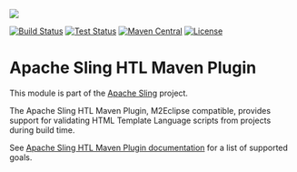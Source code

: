 [<img src="http://sling.apache.org/res/logos/sling.png"/>](http://sling.apache.org)

 [![Build Status](https://builds.apache.org/buildStatus/icon?job=sling-htl-maven-plugin-1.8)](https://builds.apache.org/view/S-Z/view/Sling/job/sling-htl-maven-plugin-1.8) [![Test Status](https://img.shields.io/jenkins/t/https/builds.apache.org/view/S-Z/view/Sling/job/sling-htl-maven-plugin-1.8.svg)](https://builds.apache.org/view/S-Z/view/Sling/job/sling-htl-maven-plugin-1.8/test_results_analyzer/) [![Maven Central](https://maven-badges.herokuapp.com/maven-central/org.apache.sling/htl-maven-plugin/badge.svg)](http://search.maven.org/#search%7Cga%7C1%7Cg%3A%22org.apache.sling%22%20a%3A%22htl-maven-plugin%22) [![License](https://img.shields.io/badge/License-Apache%202.0-blue.svg)](https://www.apache.org/licenses/LICENSE-2.0)

# Apache Sling HTL Maven Plugin

This module is part of the [Apache Sling](https://sling.apache.org) project.

The Apache Sling HTL Maven Plugin, M2Eclipse compatible, provides support for validating HTML Template Language scripts from projects during build time.

See [Apache Sling HTL Maven Plugin documentation](http://sling.apache.org/components/htl-maven-plugin/plugin-info.html) for a list of supported goals.
